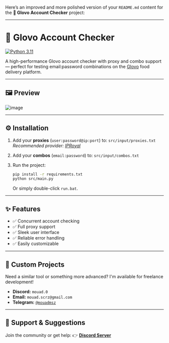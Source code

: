 Here’s an improved and more polished version of your `README.md` content for the **🍕 Glovo Account Checker** project:

---

# 🍕 Glovo Account Checker

[![Python 3.11](https://img.shields.io/badge/python-3.11-blue.svg)](https://www.python.org/downloads/release/python-311/)

A high-performance Glovo account checker with proxy and combo support — perfect for testing email\:password combinations on the [Glovo](https://glovoapp.com/) food delivery platform.

---

## 🖼️ Preview

![image](https://github.com/user-attachments/assets/3b7bbf22-b12a-46ac-ab2c-d32bb5fbd78a)

---

## ⚙️ Installation

1. Add your **proxies** (`user:password@ip:port`) to:
   `src/input/proxies.txt`
   *Recommended provider: [IPRoyal](https://iproyal.com/?r=dtg)*

2. Add your **combos** (`email:password`) to:
   `src/input/combos.txt`

3. Run the project:

   ```bash
   pip install -r requirements.txt
   python src/main.py
   ```

   Or simply double-click `run.bat`.

---

## ✨ Features

* ✅ Concurrent account checking
* ✅ Full proxy support
* ✅ Sleek user interface
* ✅ Reliable error handling
* ✅ Easily customizable

---

## 💼 Custom Projects

Need a similar tool or something more advanced?
I'm available for freelance development!

* **Discord:** `mouad.0`
* **Email:** `mouad.scrz@gmail.com`
* **Telegram:** [`@mouadmsz`](https://t.me/mouadmsz)

---

## 💬 Support & Suggestions

Join the community or get help:
👉 **[Discord Server](https://discord.gg/5UzK26afzv)**
